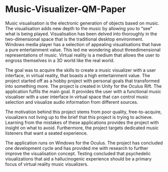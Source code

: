 # Music-Visualizer-QM-Paper

Music visualisation is the electronic generation of objects based on music. The
visualisation adds new depth to the music by allowing you to “see” what is being played.
Visualisation has been delved into thoroughly in the two-dimensional space that is the
traditional desktop environment. Windows media player has a selection of appealing
visualisations that have a pure entertainment value. This led me wondering about threedimensional representations of music. Virtual reality is a medium that allows the user to
engross themselves in a 3D world like the real world.

The goal was to acquire the skills to create a music visualizer with a user interface, in
virtual reality, that boasts a high entertainment value. The project started off as a hobby
project with personal goals that transformed into something more. The project is created
in Unity for the Oculus Rift. The application fulfils the main goal. It provides the user with
a functional music visualiser with a user interface in virtual space that can control music
selection and visualize audio information from different sources.

The motivation behind this project stems from poor quality, free-to-acquire, visualizers
not living up to the brief that this project is trying to achieve. Learning from the mistakes
of these applications provides the project with insight on what to avoid. Furthermore, the
project targets dedicated music listeners that want a seated experience.

The application runs on Windows for the Oculus. The project has concluded one
development cycle and has provided me with research to further improve the
visualisation concept. Testing concluded that psychedelic visualizations that aid a
hallucinogenic experience should be a primary focus of virtual reality music visualizers. 
